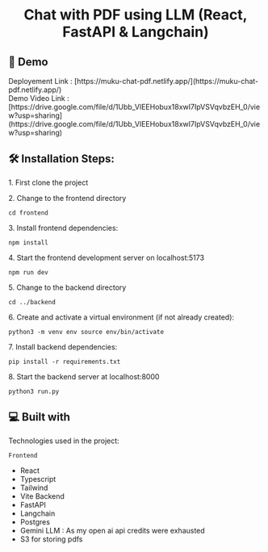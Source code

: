 <h1 align="center" id="title">Chat with PDF using LLM (React, FastAPI & Langchain)</h1>

<h2>🚀 Demo</h2>
Deployement Link : 
[https://muku-chat-pdf.netlify.app/](https://muku-chat-pdf.netlify.app/)

<br />
Demo Video Link : 
[https://drive.google.com/file/d/1Ubb_VlEEHobux18xwI7IpVSVqvbzEH_0/view?usp=sharing](https://drive.google.com/file/d/1Ubb_VlEEHobux18xwI7IpVSVqvbzEH_0/view?usp=sharing)


<h2>🛠️ Installation Steps:</h2>

<p>1. First clone the project</p>

<p>2. Change to the frontend directory</p>

```
cd frontend
```

<p>3. Install frontend dependencies:</p>

```
npm install
```

<p>4. Start the frontend development server on localhost:5173</p>

```
npm run dev
```

<p>5. Change to the backend directory</p>

```
cd ../backend
```

<p>6. Create and activate a virtual environment (if not already created):</p>

```
python3 -m venv env source env/bin/activate
```

<p>7. Install backend dependencies:</p>

```
pip install -r requirements.txt
```

<p>8. Start the backend server at localhost:8000</p>

```
python3 run.py
```

  
  
<h2>💻 Built with</h2>

Technologies used in the project:

    Frontend
*   React
*   Typescript
*   Tailwind
*   Vite
    Backend
*   FastAPI
*   Langchain
*   Postgres
*   Gemini LLM : As my open ai api credits were exhausted
*   S3 for storing pdfs